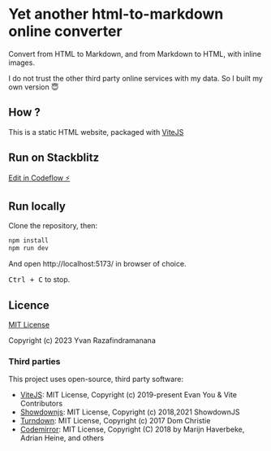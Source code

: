 # Yet another html-to-markdown online converter

Convert from HTML to Markdown, and from Markdown to HTML, with inline images.

I do not trust the other third party online services with my data. So I built my own version 😇

## How ?

This is a static HTML website, packaged with [ViteJS](https://vitejs.dev/)

## Run on Stackblitz

[Edit in Codeflow ⚡️](https://stackblitz.com/~/github.com/yvzn/html-to-markdown)

## Run locally

Clone the repository, then:

```bash
npm install
npm run dev
```

And open http://localhost:5173/ in browser of choice.

<kbd>Ctrl + C</kbd> to stop.

## Licence

[MIT License](https://choosealicense.com/licenses/mit/)

Copyright (c) 2023 Yvan Razafindramanana

### Third parties

This project uses open-source, third party software:

- [ViteJS](https://github.com/vitejs/vite): MIT License, Copyright (c) 2019-present Evan You & Vite Contributors
- [Showdownjs](https://github.com/showdownjs/showdown): MIT License, Copyright (c) 2018,2021 ShowdownJS
- [Turndown](https://github.com/mixmark-io/turndown): MIT License, Copyright (c) 2017 Dom Christie
- [Codemirror](https://github.com/codemirror/dev/): MIT License, Copyright (C) 2018 by Marijn Haverbeke, Adrian Heine, and others
